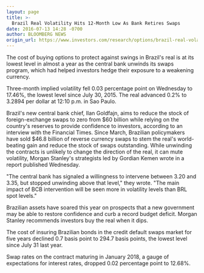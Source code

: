 ```yaml
---
layout: page
title: >-
  Brazil Real Volatility Hits 12-Month Low As Bank Retires Swaps
date: 2016-07-13 14:28 -0700
author: BLOOMBERG NEWS
origin_url: https://www.investors.com/research/options/brazil-real-volatility-hits-12-month-low-as-bank-retires-swaps/
---
```






The cost of buying options to protect against swings in Brazil's real is at its lowest level in almost a year as the central bank unwinds its swaps program, which had helped investors hedge their exposure to a weakening currency.


Three-month implied volatility fell 0.03 percentage point on Wednesday to 17.46%, the lowest level since July 30, 2015. The real advanced 0.2% to 3.2894 per dollar at 12:10 p.m. in Sao Paulo.


Brazil's new central bank chief, Ilan Goldfajn, aims to reduce the stock of foreign-exchange swaps to zero from $60 billion while relying on the country's reserves to provide confidence to investors, according to an interview with the Financial Times. Since March, Brazilian policymakers have sold $46.8 billion of reverse currency swaps to stem the real's world-beating gain and reduce the stock of swaps outstanding. While unwinding the contracts is unlikely to change the direction of the real, it can mute volatility, Morgan Stanley's strategists led by Gordian Kemen wrote in a report published Wednesday.


"The central bank has signaled a willingness to intervene between 3.20 and 3.35, but stopped unwinding above that level," they wrote. "The main impact of BCB intervention will be seen more in volatility levels than BRL spot levels."


Brazilian assets have soared this year on prospects that a new government may be able to restore confidence and curb a record budget deficit. Morgan Stanley recommends investors buy the real when it dips.


The cost of insuring Brazilian bonds in the credit default swaps market for five years declined 0.7 basis point to 294.7 basis points, the lowest level since July 31 last year.


Swap rates on the contract maturing in January 2018, a gauge of expectations for interest rates, dropped 0.02 percentage point to 12.68%.




